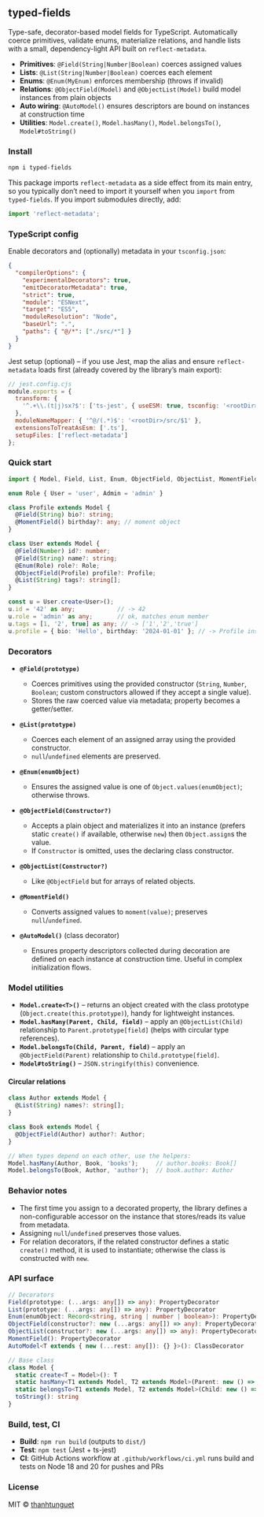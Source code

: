 ## typed-fields

Type-safe, decorator-based model fields for TypeScript. Automatically coerce primitives, validate enums, materialize relations, and handle lists with a small, dependency-light API built on `reflect-metadata`.

- **Primitives**: `@Field(String|Number|Boolean)` coerces assigned values
- **Lists**: `@List(String|Number|Boolean)` coerces each element
- **Enums**: `@Enum(MyEnum)` enforces membership (throws if invalid)
- **Relations**: `@ObjectField(Model)` and `@ObjectList(Model)` build model instances from plain objects
- **Auto wiring**: `@AutoModel()` ensures descriptors are bound on instances at construction time
- **Utilities**: `Model.create()`, `Model.hasMany()`, `Model.belongsTo()`, `Model#toString()`

### Install

```bash
npm i typed-fields
```

This package imports `reflect-metadata` as a side effect from its main entry, so you typically don’t need to import it yourself when you `import` from `typed-fields`. If you import submodules directly, add:

```ts
import 'reflect-metadata';
```

### TypeScript config

Enable decorators and (optionally) metadata in your `tsconfig.json`:

```json
{
  "compilerOptions": {
    "experimentalDecorators": true,
    "emitDecoratorMetadata": true,
    "strict": true,
    "module": "ESNext",
    "target": "ES5",
    "moduleResolution": "Node",
    "baseUrl": ".",
    "paths": { "@/*": ["./src/*"] }
  }
}
```

Jest setup (optional) – if you use Jest, map the alias and ensure `reflect-metadata` loads first (already covered by the library’s main export):

```js
// jest.config.cjs
module.exports = {
  transform: {
    '^.+\\.(t|j)sx?$': ['ts-jest', { useESM: true, tsconfig: '<rootDir>/tsconfig.json' }],
  },
  moduleNameMapper: { '^@/(.*)$': '<rootDir>/src/$1' },
  extensionsToTreatAsEsm: ['.ts'],
  setupFiles: ['reflect-metadata']
};
```

### Quick start

```ts
import { Model, Field, List, Enum, ObjectField, ObjectList, MomentField } from 'typed-fields';

enum Role { User = 'user', Admin = 'admin' }

class Profile extends Model {
  @Field(String) bio?: string;
  @MomentField() birthday?: any; // moment object
}

class User extends Model {
  @Field(Number) id?: number;
  @Field(String) name?: string;
  @Enum(Role) role?: Role;
  @ObjectField(Profile) profile?: Profile;
  @List(String) tags?: string[];
}

const u = User.create<User>();
u.id = '42' as any;            // -> 42
u.role = 'admin' as any;       // ok, matches enum member
u.tags = [1, '2', true] as any; // -> ['1','2','true']
u.profile = { bio: 'Hello', birthday: '2024-01-01' }; // -> Profile instance with moment birthday
```

### Decorators

- **`@Field(prototype)`**
  - Coerces primitives using the provided constructor (`String`, `Number`, `Boolean`; custom constructors allowed if they accept a single value).
  - Stores the raw coerced value via metadata; property becomes a getter/setter.

- **`@List(prototype)`**
  - Coerces each element of an assigned array using the provided constructor.
  - `null`/`undefined` elements are preserved.

- **`@Enum(enumObject)`**
  - Ensures the assigned value is one of `Object.values(enumObject)`; otherwise throws.

- **`@ObjectField(Constructor?)`**
  - Accepts a plain object and materializes it into an instance (prefers static `create()` if available, otherwise `new`) then `Object.assign`s the value.
  - If `Constructor` is omitted, uses the declaring class constructor.

- **`@ObjectList(Constructor?)`**
  - Like `@ObjectField` but for arrays of related objects.

- **`@MomentField()`**
  - Converts assigned values to `moment(value)`; preserves `null`/`undefined`.

- **`@AutoModel()`** (class decorator)
  - Ensures property descriptors collected during decoration are defined on each instance at construction time. Useful in complex initialization flows.

### Model utilities

- **`Model.create<T>()`** – returns an object created with the class prototype (`Object.create(this.prototype)`), handy for lightweight instances.
- **`Model.hasMany(Parent, Child, field)`** – apply an `@ObjectList(Child)` relationship to `Parent.prototype[field]` (helps with circular type references).
- **`Model.belongsTo(Child, Parent, field)`** – apply an `@ObjectField(Parent)` relationship to `Child.prototype[field]`.
- **`Model#toString()`** – `JSON.stringify(this)` convenience.

#### Circular relations

```ts
class Author extends Model {
  @List(String) names?: string[];
}

class Book extends Model {
  @ObjectField(Author) author?: Author;
}

// When types depend on each other, use the helpers:
Model.hasMany(Author, Book, 'books');     // author.books: Book[]
Model.belongsTo(Book, Author, 'author');  // book.author: Author
```

### Behavior notes

- The first time you assign to a decorated property, the library defines a non-configurable accessor on the instance that stores/reads its value from metadata.
- Assigning `null`/`undefined` preserves those values.
- For relation decorators, if the related constructor defines a static `create()` method, it is used to instantiate; otherwise the class is constructed with `new`.

### API surface

```ts
// Decorators
Field(prototype: (...args: any[]) => any): PropertyDecorator
List(prototype: (...args: any[]) => any): PropertyDecorator
Enum(enumObject: Record<string, string | number | boolean>): PropertyDecorator
ObjectField(constructor?: new (...args: any[]) => any): PropertyDecorator
ObjectList(constructor?: new (...args: any[]) => any): PropertyDecorator
MomentField(): PropertyDecorator
AutoModel<T extends { new (...rest: any[]): {} }>(): ClassDecorator

// Base class
class Model {
  static create<T = Model>(): T
  static hasMany<T1 extends Model, T2 extends Model>(Parent: new () => T1, Child: new () => T2, field: keyof T1): void
  static belongsTo<T1 extends Model, T2 extends Model>(Child: new () => T1, Parent: new () => T2, field: keyof T1): void
  toString(): string
}
```

### Build, test, CI

- **Build**: `npm run build` (outputs to `dist/`)
- **Test**: `npm test` (Jest + ts-jest)
- **CI**: GitHub Actions workflow at `.github/workflows/ci.yml` runs build and tests on Node 18 and 20 for pushes and PRs

### License

MIT © [thanhtunguet](https://github.com/thanhtunguet)

